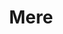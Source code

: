 ---
layout: project
order: 1
title: Mere
desc: Daily journal app and Congressional App Challenge winner.
type: Award
language: React Native
main_image_url: "/assets/images/mere.png"
link: "http://mere.oliviachang.me"
---